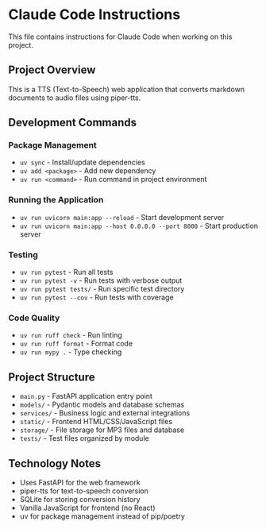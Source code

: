 # Claude Code Instructions

This file contains instructions for Claude Code when working on this project.

## Project Overview

This is a TTS (Text-to-Speech) web application that converts markdown documents to audio files using piper-tts.

## Development Commands

### Package Management
- `uv sync` - Install/update dependencies
- `uv add <package>` - Add new dependency
- `uv run <command>` - Run command in project environment

### Running the Application
- `uv run uvicorn main:app --reload` - Start development server
- `uv run uvicorn main:app --host 0.0.0.0 --port 8000` - Start production server

### Testing
- `uv run pytest` - Run all tests
- `uv run pytest -v` - Run tests with verbose output
- `uv run pytest tests/` - Run specific test directory
- `uv run pytest --cov` - Run tests with coverage

### Code Quality
- `uv run ruff check` - Run linting
- `uv run ruff format` - Format code
- `uv run mypy .` - Type checking

## Project Structure

- `main.py` - FastAPI application entry point
- `models/` - Pydantic models and database schemas
- `services/` - Business logic and external integrations
- `static/` - Frontend HTML/CSS/JavaScript files
- `storage/` - File storage for MP3 files and database
- `tests/` - Test files organized by module

## Technology Notes

- Uses FastAPI for the web framework
- piper-tts for text-to-speech conversion
- SQLite for storing conversion history
- Vanilla JavaScript for frontend (no React)
- uv for package management instead of pip/poetry